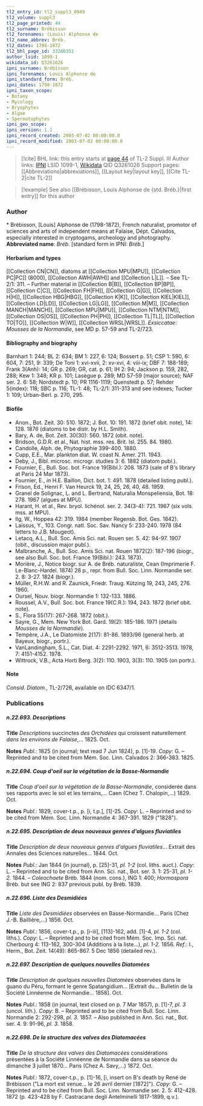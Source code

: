 ```yaml
---
tl2_entry_id: tl2_suppl3_0049
tl2_volume: suppl3
tl2_page_printed: 44
tl2_surname: Brébisson
tl2_forenames: (Louis) Alphonse de
tl2_name_abbrev: Bréb.
tl2_dates: 1798-1872
tl2_bhl_page_id: 33266351
author_lsid: 1099-1
wikidata_id: Q3261026
ipni_surname: Brébisson
ipni_forenames: Louis Alphonse de
ipni_standard_form: Bréb.
ipni_dates: 1798-1872
ipni_taxon_scope: 
- Botany
- Mycology
- Bryophytes
- Algae
- Spermatophytes
ipni_geo_scope: 
ipni_version: 1.1
ipni_record_created: 2003-07-02 00:00:00.0
ipni_record_modified: 2003-07-02 00:00:00.0
---
```


> [!cite] BHL link: this entry starts at [page 44](https://www.biodiversitylibrary.org/page/33266351) of TL-2 Suppl. III
> Author links: [IPNI](https://www.ipni.org/a/1099-1) LSID 1099-1, [Wikidata](https://www.wikidata.org/wiki/Q3261026) QID Q3261026
> Support pages: [[Abbreviations|abbreviations]], [[Layout key|layout key]], [[Cite TL-2|cite TL-2]]

> [!example] See also [[Brébisson, Louis Alphonse de {std. Bréb.}|first entry]] for this author

### Author

\* Brébisson, \[Louis\] Alphonse de (1798-1872), French naturalist, promotor of sciences and arts of independent means at Falaise, Dépt. Calvados, especially interested in cryptogams, archeology and photography. 
**Abbreviated name**: *Bréb.* \[standard form in IPNI: *Bréb.*\]

#### Herbarium and types

[[Collection CN|CN]], diatoms at [[Collection MPU|MPU]], [[Collection PC|PC]] (8000), [[Collection AWH|AWH]] and [[Collection L|L]]. – See TL-2/1: 311. – Further material in [[Collection B|B]], [[Collection BP|BP]], [[Collection C|C]], [[Collection FH|FH]], [[Collection G|G]], [[Collection H|H]], [[Collection HBG|HBG]], [[Collection K|K]], [[Collection KIEL|KIEL]], [[Collection LD|LD]], [[Collection LG|LG]], [[Collection M|M]], [[Collection MANCH|MANCH]], [[Collection MPU|MPU]], [[Collection NTM|NTM]], [[Collection OS|OS]], [[Collection PH|PH]], [[Collection TL|TL]], [[Collection TO|TO]], [[Collection W|W]], [[Collection WRSL|WRSL]].
*Exsiccatae*: *Mousses de la Normandie*, see MD p. 57-59 and TL-2/723.

#### Bibliography and biography

Barnhart 1: 244; BL 2: 634; BM 1: 227, 6: 124; Bossert p. 51; CSP 1: 590, 6: 604, 7: 251, 9: 339; De Toni 1: xvi-xvii, 2: xv-xvi, 4: viii-ix; DBF 7: 188-189; Frank 3(Anh): 14; GR p. 269; GR, cat. p. 61; IH 2: 94; Jackson p. 159, 282, 288; Kew 1: 348; KR p. 101; Lasègue p. 289; MD 57-59 (major source); NAF ser. 2. 6: 58; Nordstedt p. 10; PR 1116-1119; Quenstedt p. 57; Rehder 5(index): 118; SBC p. 116; TL-1: 48; TL-2/1: 311-313 and see indexes; Tucker 1: 109; Urban-Berl. p. 270, 295.

#### Biofile

- Anon., Bot. Zeit. 30: 510. 1872; J. Bot. 10: 191. 1872 (brief obit. note), 14: 128. 1876 (diatoms to be distr. by H.L. Smith).
- Bary, A. de, Bot. Zeit. 30(30): 560. 1872 (obit. note).
- Bridson, G.D.R. et al., Nat. hist. mss. res. Brit. Isl. 255. 84. 1980.
- Candolle, Alph. de, Phytographie 399-400. 1880.
- Cupp, E.E., Mar. plankton diat. W. coast N. Amer. 211. 1943.
- Deby, J., Bibl. microsc. microgr. studies 3: 6. 1882 (diatom publ.).
- Fournier, E., Bull. Soc. bot. France 19(Bibl.): 208. 1873 (sale of B's library at Paris 24 Mar 1873).
- Fournier, E., *in* H.E. Baillon, Dict. bot. 1: 491. 1878 (detailed listing publ.).
- Frison, Ed., Henri F. Van Heurck 19, 24, 25, 26, 40, 48. 1959.
- Granel de Solignac, L. and L. Bertrand, Naturalia Monspeliensia, Bot. 18: 278. 1967 (algues at MPU).
- Harant, H. et al., Rev. bryol. lichénol. ser. 2. 34(3-4): 721. 1967 (six vols. mss. at MPU).
- Ilg, W., Hoppea 42: 319. 1984 (member Regensb. Bot. Ges. 1842).
- Laissus, Y., 103. Congr. natl. Soc. Sav. Nancy 5: 233-240. 1978 (84 letters to J.B. Mougeot).
- Letacq, A.L., Bull. Soc. Amis Sci. nat. Rouen ser. 5. 42: 94-97. 1907 (obit., discussion major publ.).
- Malbranche, A., Bull. Soc. Amis Sci. nat. Rouen 1872(2): 187-196 (biogr., see also Bull. Soc. bot. France 19(Bibl.): 243. 1873).
- Morière, J., Notice biogr. sur A. de Bréb. naturaliste, Cean (Imprimerie F. Le-Blanc-Hardel. 1874) 28 p., repr. from Bull. Soc. Linn. Normandie ser. 2. 8: 3-27. 1824 (biogr.).
- Müller, R.H.W. and R. Zaunick, Friedr. Traug. Kützing 19, 243, 245, 276. 1960.
- Oursel, Nouv. biogr. Normandie 1: 132-133. 1886.
- Roussel, A.V., Bull. Soc. bot. France 19(C.R.): 194, 243. 1872 (brief obit. note).
- S., Flora 55(17): 267-268. 1872 (obit.).
- Sayre, G., Mem. New York Bot. Gard. 19(2): 185-186. 1971 (details *Mousses de la Normandie*).
- Tempère, J.A., Le Diatomiste 2(17): 81-86. 1893/96 (general herb. at Bayeux, biogr., portr.).
- VanLandingham, S.L., Cat. Diat. 4: 2291-2292. 1971, 6: 3512-3513. 1978, 7: 4151-4152. 1978.
- Wittrock, V.B., Acta Horti Berg. 3(2): 110. 1903, 3(3): 110. 1905 (on portr.).

#### Note

*Consid. Diatom.*, TL-2/726, available on IDC 6347/1.

### Publications

##### n.22.693. Descriptions

**Title**
*Descriptions* succinctes *des Orchidées* qui croissent naturellement *dans les environs de Falaise*,... 1825. Oct.

**Notes**
*Publ*.: 1825 (in journal; text read 7 Jun 1824), p. \[1\]-19. *Copy*: G. – Reprinted and to be cited from Mém. Soc. Linn. Calvados 2: 366-383. 1825.

##### n.22.694. Coup d'oeil sur la végétation de la Basse-Normandie

**Title**
*Coup d'oeil sur la végétation de la Basse-Normandie*, considerée dans ses rapports avec le sol et les terrains,... Caen (Chez T. Chalopin,...) 1829. Oct.

**Notes**
*Publ*.: 1829, cover-t.p., p. \[i, t.p.\], \[1\]-25. *Copy*: L. – Reprinted and to be cited from Mém. Soc. Linn. Normandie 4: 367-391. 1829 ("1828").

##### n.22.695. Description de deux nouveaux genres d'algues fluviatiles

**Title**
*Description de deux nouveaux genres d'algues fluviatiles*... Extrait des Annales des Sciences naturelles... 1844. Oct.

**Notes**
*Publ*.: Jan 1844 (in journal), p. \[25\]-31, *pl. 1-2* (col. liths. auct.). *Copy*: L. – Reprinted and to be cited from Ann. Sci. nat., Bot. ser. 3. 1: 25-31, *pl. 1-2.* 1844. – *Coleochaete* Bréb. 1844 (nom. cons.), ING 1: 400; *Hormospora* Bréb. but see ING 2: 837 previous publ. by Bréb. 1839.

##### n.22.696. Liste des Desmidiées

**Title**
*Liste des Desmidiées* observées en Basse-Normandie... Paris (Chez J.-B. Baillière,...) 1856. Oct.

**Notes**
*Publ*.: 1856, cover-t.p., p. \[i-iii\], \[113\]-162, add. \[1\]-4, *pl. 1-2* (col. liths.). *Copy*: L. – Reprinted and to be cited from Mém. Soc. Imp. Sci. nat. Cherbourg 4: 113-162, 300-304 (Additions à la liste...), *pl. 1-2.* 1856.
*Ref*.: I., Herm., Bot. Zeit. 14(49): 865-867. 5 Dec 1856 (detailed rev.).

##### n.22.697. Description de quelques nouvelles Diatomées

**Title**
*Description de quelques nouvelles Diatomées* observées dans le guano du Péru, formant le genre Spatangidium... \[Extrait du... Bulletin de la Société Linnéenne de Normandie... 1858\]. Oct.

**Notes**
*Publ*.: 1858 (in journal, text closed on p. 7 Mar 1857), p. \[1\]-7, *pl. 3* (uncol. lith.). *Copy*: B.  – Reprinted and to be cited from Bull. Soc. Linn. Normandie 2: 292-298, *pl. 3.* 1857. – Also published in Ann. Sci. nat., Bot. ser. 4. 9: 91-96, *pl. 3.* 1858.

##### n.22.698. De la structure des valves des Diatomacées

**Title**
*De la structure des valves des Diatomacées* considérations présentées à la Société Linnéenne de Normandie dans sa séance du dimanche 3 juillet 1870... Paris (Chez A. Savy,...) 1872. Oct.

**Notes**
*Publ*.: 1872, cover-t.p., p. \[1\]-16, \[i, insert on B's death by René de Brébisson ("La mort est venue... le 26 avril dernier \[1872\]"). *Copy*: G. – Reprinted and to be cited from Bull. Soc. Linn. Normandie ser. 2. 5: 412-428. 1872 (p. 423-428 by F. Castracane degli Antelminelli 1817-1899, q.v.).

